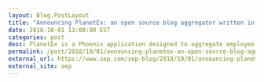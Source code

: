 ```yaml
---
layout: Blog.PostLayout
title: "Announcing PlanetEx: an open source blog aggregator written in Elixir"
date: 2018-10-01 13:00:00 EST
categories: post
desc: PlanetEx is a Phoenix application designed to aggregate employee personal and SharePoint blogs.
permalink: /post/2018/10/01/announcing-planetex-an-open-source-blog-aggregator-written-in-elixir/
external_url: https://www.sep.com/sep-blog/2018/10/01/announcing-planetex-an-open-source-blog-aggregator-written-in-elixir/
external_site: sep
---
```

